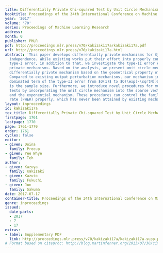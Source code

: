 ```yaml
---
title: Differentially Private Chi-squared Test by Unit Circle Mechanism
booktitle: Proceedings of the 34th International Conference on Machine Learning
year: '2017'
volume: '70'
series: Proceedings of Machine Learning Research
address: 
month: 0
publisher: PMLR
pdf: http://proceedings.mlr.press/v70/kakizaki17a/kakizaki17a.pdf
url: http://proceedings.mlr.press/v70/kakizaki17a.html
abstract: 'This paper develops differentially private mechanisms for $χ^2$ test of
  independence. While existing works put their effort into properly controlling the
  type-I error, in addition to that, we investigate the type-II error of differentially
  private mechanisms. Based on the analysis, we present unit circle mechanism: a novel
  differentially private mechanism based on the geometrical property of the test statistics.
  Compared to existing output perturbation mechanisms, our mechanism improves the
  dominated term of the type-II error from $O(1)$ to $O(\exp(-\sqrtN))$ where $N$
  is the sample size. Furthermore, we introduce novel procedures for multiple $χ^2$
  tests by incorporating the unit circle mechanism into the sparse vector technique
  and the exponential mechanism. These procedures can control the family-wise error
  rate (FWER) properly, which has never been attained by existing mechanisms.'
layout: inproceedings
id: kakizaki17a
tex_title: Differentially Private Chi-squared Test by Unit Circle Mechanism
firstpage: 1761
lastpage: 1770
page: 1761-1770
order: 1761
cycles: false
editor:
- given: Doina
  family: Precup
- given: Yee Whye
  family: Teh
author:
- given: Kazuya
  family: Kakizaki
- given: Kazuto
  family: Fukuchi
- given: Jun
  family: Sakuma
date: 2017-07-17
container-title: Proceedings of the 34th International Conference on Machine Learning
genre: inproceedings
issued:
  date-parts:
  - 2017
  - 7
  - 17
extras:
- label: Supplementary PDF
  link: http://proceedings.mlr.press/v70/kakizaki17a/kakizaki17a-supp.pdf
# Format based on citeproc: http://blog.martinfenner.org/2013/07/30/citeproc-yaml-for-bibliographies/
---
```

